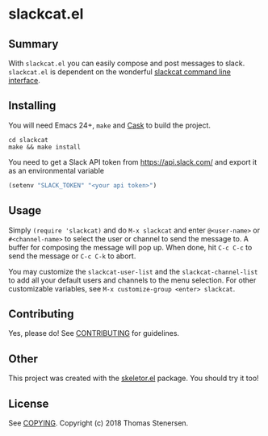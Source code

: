# slackcat.el

## Summary

With `slackcat.el` you can easily compose and post messages to slack.
`slackcat.el` is dependent on the wonderful
[slackcat command line interface](https://github.com/rlister/slackcat).

## Installing

You will need Emacs 24+, `make` and [Cask](https://github.com/cask/cask) to
build the project.

    cd slackcat
    make && make install

You need to get a Slack API token from https://api.slack.com/ and export it as
an environmental variable

```.el
(setenv "SLACK_TOKEN" "<your api token>")
```

## Usage

Simply `(require 'slackcat)` and do `M-x slackcat` and enter `@<user-name>` or
`#<channel-name>` to select the user or channel to send the message to. A buffer
for composing the message will pop up. When done, hit `C-c C-c` to send the
message or `C-c C-k` to abort.

You may customize the `slackcat-user-list` and the `slackcat-channel-list` to
add all your default users and channels to the menu selection. For other
customizable variables, see `M-x customize-group <enter> slackcat`.


## Contributing

Yes, please do! See [CONTRIBUTING][] for guidelines.

## Other

This project was created with the
[skeletor.el](https://github.com/chrisbarrett/skeletor.el) package. You should
try it too!

## License

See [COPYING][]. Copyright (c) 2018 Thomas Stenersen.

[CONTRIBUTING]: ./CONTRIBUTING.md
[COPYING]: ./COPYING

